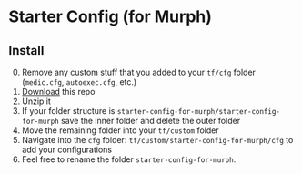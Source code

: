 # Starter Config (for Murph)

## Install

0. Remove any custom stuff that you added to your `tf/cfg` folder (`medic.cfg`, `autoexec.cfg`, etc.)
1. [Download](https://github.com/rufio-tf2/starter-config/archive/for-murph.zip) this repo
1. Unzip it
1. If your folder structure is `starter-config-for-murph/starter-config-for-murph` save the inner folder and delete the outer folder
1. Move the remaining folder into your `tf/custom` folder
1. Navigate into the `cfg` folder: `tf/custom/starter-config-for-murph/cfg` to add your configurations
1. Feel free to rename the folder `starter-config-for-murph`.
